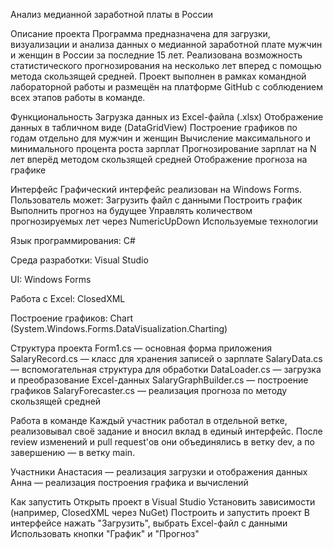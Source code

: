 Анализ медианной заработной платы в России

Описание проекта
Программа предназначена для загрузки, визуализации и анализа данных о медианной заработной плате мужчин и женщин в
России за последние 15 лет. Реализована возможность статистического прогнозирования на несколько лет вперед с помощью метода скользящей средней.
Проект выполнен в рамках командной лабораторной работы и размещён на платформе GitHub с соблюдением всех этапов работы в команде.

Функциональность
Загрузка данных из Excel-файла (.xlsx)
Отображение данных в табличном виде (DataGridView)
Построение графиков по годам отдельно для мужчин и женщин
Вычисление максимального и минимального процента роста зарплат
Прогнозирование зарплат на N лет вперёд методом скользящей средней
Отображение прогноза на графике

Интерфейс
Графический интерфейс реализован на Windows Forms. Пользователь может:
Загрузить файл с данными
Построить график
Выполнить прогноз на будущее
Управлять количеством прогнозируемых лет через NumericUpDown
Используемые технологии

Язык программирования: C#

Среда разработки: Visual Studio

UI: Windows Forms

Работа с Excel: ClosedXML

Построение графиков: Chart (System.Windows.Forms.DataVisualization.Charting)

Структура проекта
Form1.cs — основная форма приложения
SalaryRecord.cs — класс для хранения записей о зарплате
SalaryData.cs — вспомогательная структура для обработки
DataLoader.cs — загрузка и преобразование Excel-данных
SalaryGraphBuilder.cs — построение графиков
SalaryForecaster.cs — реализация прогноза по методу скользящей средней

Работа в команде
Каждый участник работал в отдельной ветке, реализовывал своё задание и вносил вклад в единый интерфейс. 
После review изменений и pull request'ов они объединялись в ветку dev, а по завершению — в ветку main.

Участники
Анастасия — реализация загрузки и отображения данных
Анна — реализация построения графика и вычислений

Как запустить
Открыть проект в Visual Studio
Установить зависимости (например, ClosedXML через NuGet)
Построить и запустить проект
В интерфейсе нажать "Загрузить", выбрать Excel-файл с данными
Использовать кнопки "График" и "Прогноз"
